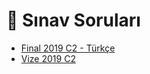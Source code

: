 # 📃 Sınav Soruları

<!--Index-->

- [Final 2019 C2 - Türkçe](Final%202019%20C2%20-%20T%C3%BCrk%C3%A7e.pdf)
- [Vize 2019 C2](Vize%202019%20C2.pdf)

<!--Index-->
